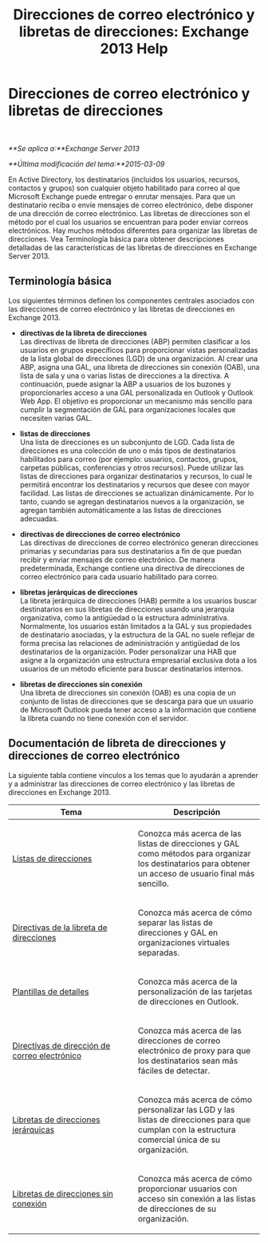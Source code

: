 ﻿---
title: 'Direcciones de correo electrónico y libretas de direcciones: Exchange 2013 Help'
TOCTitle: Direcciones de correo electrónico y libretas de direcciones
ms:assetid: b97d0f68-691a-42af-9a6c-4dcc37b28a42
ms:mtpsurl: https://technet.microsoft.com/es-es/library/JJ657488(v=EXCHG.150)
ms:contentKeyID: 49895866
ms.date: 04/23/2018
mtps_version: v=EXCHG.150
ms.translationtype: HT
---

# Direcciones de correo electrónico y libretas de direcciones

 

_**Se aplica a:**Exchange Server 2013_

_**Última modificación del tema:**2015-03-09_

En Active Directory, los destinatarios (incluidos los usuarios, recursos, contactos y grupos) son cualquier objeto habilitado para correo al que Microsoft Exchange puede entregar o enrutar mensajes. Para que un destinatario reciba o envíe mensajes de correo electrónico, debe disponer de una dirección de correo electrónico. Las libretas de direcciones son el método por el cual los usuarios se encuentran para poder enviar correos electrónicos. Hay muchos métodos diferentes para organizar las libretas de direcciones. Vea Terminología básica para obtener descripciones detalladas de las características de las libretas de direcciones en Exchange Server 2013.

## Terminología básica

Los siguientes términos definen los componentes centrales asociados con las direcciones de correo electrónico y las libretas de direcciones en Exchange 2013.

  - **directivas de la libreta de direcciones**  
    Las directivas de libreta de direcciones (ABP) permiten clasificar a los usuarios en grupos específicos para proporcionar vistas personalizadas de la lista global de direcciones (LGD) de una organización. Al crear una ABP, asigna una GAL, una libreta de direcciones sin conexión (OAB), una lista de sala y una o varias listas de direcciones a la directiva. A continuación, puede asignar la ABP a usuarios de los buzones y proporcionarles acceso a una GAL personalizada en Outlook y Outlook Web App. El objetivo es proporcionar un mecanismo más sencillo para cumplir la segmentación de GAL para organizaciones locales que necesiten varias GAL.

<!-- end list -->

  - **listas de direcciones**  
    Una lista de direcciones es un subconjunto de LGD. Cada lista de direcciones es una colección de uno o más tipos de destinatarios habilitados para correo (por ejemplo: usuarios, contactos, grupos, carpetas públicas, conferencias y otros recursos). Puede utilizar las listas de direcciones para organizar destinatarios y recursos, lo cual le permitirá encontrar los destinatarios y recursos que desee con mayor facilidad. Las listas de direcciones se actualizan dinámicamente. Por lo tanto, cuando se agregan destinatarios nuevos a la organización, se agregan también automáticamente a las listas de direcciones adecuadas.

<!-- end list -->

  - **directivas de direcciones de correo electrónico**  
    Las directivas de direcciones de correo electrónico generan direcciones primarias y secundarias para sus destinatarios a fin de que puedan recibir y enviar mensajes de correo electrónico. De manera predeterminada, Exchange contiene una directiva de direcciones de correo electrónico para cada usuario habilitado para correo.

<!-- end list -->

  - **libretas jerárquicas de direcciones**  
    La libreta jerárquica de direcciones (HAB) permite a los usuarios buscar destinatarios en sus libretas de direcciones usando una jerarquía organizativa, como la antigüedad o la estructura administrativa. Normalmente, los usuarios están limitados a la GAL y sus propiedades de destinatario asociadas, y la estructura de la GAL no suele reflejar de forma precisa las relaciones de administración y antigüedad de los destinatarios de la organización. Poder personalizar una HAB que asigne a la organización una estructura empresarial exclusiva dota a los usuarios de un método eficiente para buscar destinatarios internos.

<!-- end list -->

  - **libretas de direcciones sin conexión**  
    Una libreta de direcciones sin conexión (OAB) es una copia de un conjunto de listas de direcciones que se descarga para que un usuario de Microsoft Outlook pueda tener acceso a la información que contiene la libreta cuando no tiene conexión con el servidor.

## Documentación de libreta de direcciones y direcciones de correo electrónico

La siguiente tabla contiene vínculos a los temas que lo ayudarán a aprender y a administrar las direcciones de correo electrónico y las libretas de direcciones en Exchange 2013.


<table>
<colgroup>
<col style="width: 50%" />
<col style="width: 50%" />
</colgroup>
<thead>
<tr class="header">
<th>Tema</th>
<th>Descripción</th>
</tr>
</thead>
<tbody>
<tr class="odd">
<td><p><a href="address-lists-exchange-2013-help.md">Listas de direcciones</a></p></td>
<td><p>Conozca más acerca de las listas de direcciones y GAL como métodos para organizar los destinatarios para obtener un acceso de usuario final más sencillo.</p></td>
</tr>
<tr class="even">
<td><p><a href="address-book-policies-exchange-2013-help.md">Directivas de la libreta de direcciones</a></p></td>
<td><p>Conozca más acerca de cómo separar las listas de direcciones y GAL en organizaciones virtuales separadas.</p></td>
</tr>
<tr class="odd">
<td><p><a href="details-templates-exchange-2013-help.md">Plantillas de detalles</a></p></td>
<td><p>Conozca más acerca de la personalización de las tarjetas de direcciones en Outlook.</p></td>
</tr>
<tr class="even">
<td><p><a href="email-address-policies-exchange-2013-help.md">Directivas de dirección de correo electrónico</a></p></td>
<td><p>Conozca más acerca de las direcciones de correo electrónico de proxy para que los destinatarios sean más fáciles de detectar.</p></td>
</tr>
<tr class="odd">
<td><p><a href="hierarchical-address-books-exchange-2013-help.md">Libretas de direcciones jerárquicas</a></p></td>
<td><p>Conozca más acerca de cómo personalizar las LGD y las listas de direcciones para que cumplan con la estructura comercial única de su organización.</p></td>
</tr>
<tr class="even">
<td><p><a href="offline-address-books-exchange-2013-help.md">Libretas de direcciones sin conexión</a></p></td>
<td><p>Conozca más acerca de cómo proporcionar usuarios con acceso sin conexión a las listas de direcciones de su organización.</p></td>
</tr>
</tbody>
</table>

